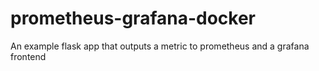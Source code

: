 # prometheus-grafana-docker
An example flask app that outputs a metric to prometheus and a grafana frontend
